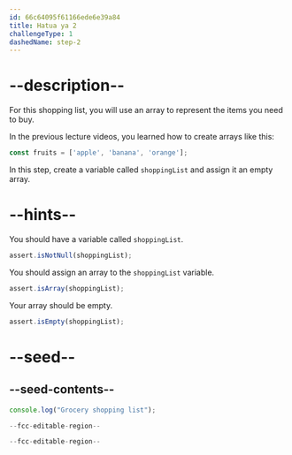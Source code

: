 ```yaml
---
id: 66c64095f61166ede6e39a84
title: Hatua ya 2
challengeType: 1
dashedName: step-2
---
```


# --description--

For this shopping list, you will use an array to represent the items you need to buy.

In the previous lecture videos, you learned how to create arrays like this:

```js
const fruits = ['apple', 'banana', 'orange'];
```

In this step, create a variable called `shoppingList` and assign it an empty array.

# --hints--

You should have a variable called `shoppingList`.

```js
assert.isNotNull(shoppingList);
```

You should assign an array to the `shoppingList` variable.

```js
assert.isArray(shoppingList);
```

Your array should be empty.

```js
assert.isEmpty(shoppingList);
```

# --seed--

## --seed-contents--

```js
console.log("Grocery shopping list");

--fcc-editable-region--

--fcc-editable-region--
```
